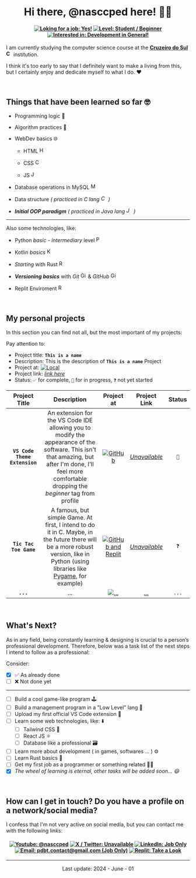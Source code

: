 <!-- title and -->
<h1 align="center">Hi there, @nasccped here! 👨‍💻</h1>

<!-- some centered badges -->
<h4 align="center">

[![Loking for a job: Yes!](https://img.shields.io/badge/Loking%20for%20a%20job%3A-Yes!-808836)](#)
[![Level: Student / Beginner](https://img.shields.io/badge/Level%3A-Student%20%2F%20Beginner-FF7F3E)](#)
[![Interested in: Development in General!](https://img.shields.io/badge/Interested%20in%3A-Development%20in%20general-2A629A)](#)

</h4>

<!-- description text -->
I am currently studying the computer science course at the
[**Cruzeiro do Sul <img
src="https://logospng.org/download/cruzeiro-do-sul/logo-cruzeiro-do-sul-estrela-1024.png"
style="height: 1rem"
alt="Cruzeiro do Sul logo">**](https://www.cruzeirodosul.edu.br/) institution.

I think it's too early to say that I definitely want to make a living
from this, but I certainly enjoy and dedicate myself to what I do. ❤️

<br>



<!-- self explanatory -->
## Things that have been learned so far 🤓

- Programming logic 👾

- Algorithm practices 📑

- WebDev basics 🌐
  
  - HTML <img
  src="https://cdn.iconscout.com/icon/free/png-256/free-html-5-1-1175208.png"
  style="height: 1rem"
  alt="HTML logo">

  - CSS <img
  src="https://upload.wikimedia.org/wikipedia/commons/thumb/6/62/CSS3_logo.svg/800px-CSS3_logo.svg.png"
  style="height: 1rem"
  alt="CSS logo">

  - JS <img
  src="https://upload.wikimedia.org/wikipedia/commons/6/6a/JavaScript-logo.png"
  style="height: 1rem"
  alt="JS logo">

- Database operations in MySQL
<img
src="https://cdn-icons-png.flaticon.com/512/9850/9850774.png"
style="height: 1rem"
alt="MySQL logo">


- Data structure *( practiced in C lang
<img
src="https://upload.wikimedia.org/wikipedia/commons/1/19/C_Logo.png"
style="height: 1rem"
alt="C lang logo"> )*

- ***Initial OOP paradigm*** *( practiced in Java lang
<img
src="https://cdn4.iconfinder.com/data/icons/logos-and-brands/512/181_Java_logo_logos-512.png"
style="height: 1rem"
alt="Java logo"> )*

---

<!-- aditional -->
Also some technologies, like:

- Python *basic - intermediary* level
<img
src="https://upload.wikimedia.org/wikipedia/commons/thumb/c/c3/Python-logo-notext.svg/1869px-Python-logo-notext.svg.png"
style="height: 1rem"
alt="Python logo">

- Kotlin *basics*
<img
src="https://upload.wikimedia.org/wikipedia/commons/thumb/7/74/Kotlin_Icon.png/1200px-Kotlin_Icon.png"
style="height: 1rem"
alt="Kotlin logo">

- *Starting* with Rust 
<img
src="https://storage.googleapis.com/sticker-prod/3aof1uO8djechjc2XRDE/5.png"
style="height: 1rem"
alt="Rust logo">

- ***Versioning basics*** with *Git*
<img
src="https://upload.wikimedia.org/wikipedia/commons/thumb/3/3f/Git_icon.svg/2048px-Git_icon.svg.png"
style="height: 1rem"
alt="Git logo"> & *GitHub*
<img
src="https://cdn.worldvectorlogo.com/logos/github-icon-2.svg"
style="height: 1rem"
alt="GitHub logo">

- Replit Enviroment
<img
src="https://upload.wikimedia.org/wikipedia/commons/thumb/7/78/New_Replit_Logo.svg/1200px-New_Replit_Logo.svg.png"
style="height: 1rem"
alt="Replit logo">

<br>


<!-- dedicated to my personal projects -->
## My personal projects

<!-- details from projects table -->
In this section you can find not all, but the most important of my projects:

Pay attention to:
- Project title: **`This is a name`**
- Description: This is the description of **`This is a name`** Project
- Project at: [![Local](https://img.shields.io/badge/Some%20Local-5C6BC0)](#)
- Project link: [*link here*](#)
- Status: `✅` for complete, `🔁` for in progress, `❓` not yet started


<!-- table itself -->
| Project Title | Description | Project at | Project Link | Status |
|:-------------:|:-----------:|:----------:|:------------:|:------:|
| **`VS Code Theme Extension`** | An extension for the VS Code IDE allowing you to modify the appearance of the software. This isn't that amazing, but after I'm done, I'll feel more comfortable dropping the *beginner* tag from profile | [![GitHub](https://img.shields.io/badge/GitHub-5C6BC0)](#) | [*Unavailable*](#) | `🔁` | <!-- row 1 -->
| **`Tic Tac Toe Game`** | A famous, but simple Game. At first, I intend to do it in C. Maybe, in the future there will be a more robust version, like in Python (using libraries like [Pygame](https://www.pygame.org/news), for example) | [![GitHub and Replit](https://img.shields.io/badge/GitHub-Replit-mix.svg?style=flat&colorA=5C6BC0&colorB=F26201)](#) | [*Unavailable*](#) | `❓` | <!-- row 2 -->
| **`...`** | ... | [![...](https://img.shields.io/badge/%2E%2E%2E-grey)](#) | [*...*](#) | `...` | <!-- last row -->

<br>



<!-- what's next section (personal task list) -->
## What's Next?

As in any field, being constantly learning & designing is crucial to
a person’s professional development. Therefore, below was a task
list of the next steps I intend to follow as a professional:

Consider:
- [X] ✅ As already done
- [ ] ❌ Not done yet

---

- [ ] Build a cool game-like program 🕹️
- [ ] Build a management program in a "Low Level" lang 📑
- [ ] Upload my first official VS Code extension 🧩
- [ ] Learn some web technologies, like: ⬇️
  - [ ] Tailwind CSS 🎨
  - [ ] React JS ⚛️
  - [ ] Database like a professional 🗃️
- [ ] Learn more about development ( in games, softwares ... ) ⚙️
- [ ] Learn Rust basics 🦀
- [ ] Get my first job as a programmer or something related 👨‍🏭
- [X] *The wheel of learning is eternal, other tasks will be added soon... 😄*

<br>



<!-- contact -->
## How can I get in touch? Do you have a profile on a network/social media?

I confess that I'm not very active on social media, but you can
contact me with the following links:

<!-- centered badges area -->
<h4 align="center">
  
[![Youtube: @nasccped](https://img.shields.io/badge/Youtube-%40nasccped-FF0000)](https://youtube.com/@nasccped)
[![X / Twitter: Unavailable](https://img.shields.io/badge/X%20%2F%20Twitter-Unavailable-249EF0)](#)
[![LinkedIn: Job Only](https://img.shields.io/badge/LinkedIn-Job%20Only-blue.svg?style=flat&colorA=5b5b5b&colorB=0073B1)](https://www.linkedin.com/in/pedro-brito-74161b2a6/)
[![Email: pdbt.contact@gmail.com (Job Only)](https://img.shields.io/badge/Email-pdbt.contact@gmail.com%20%28Job%20Only%29-34A853)](mailto:pdbt.contact@gmail.com?subject=Your%20title%20here!&body=Don%27t%20forget%20to%20add%20the%20body%20of%20the%20message%2E%2E%2E)
[![Replit: Take a Look](https://img.shields.io/badge/Replit-Take%20a%20Look%20at%20The%20Projects-F26201)](https://replit.com/@nasccped)

</h4>



<!-- footer like section -->
---

<p align="center">Last update: 2024 - June - 01</p>
